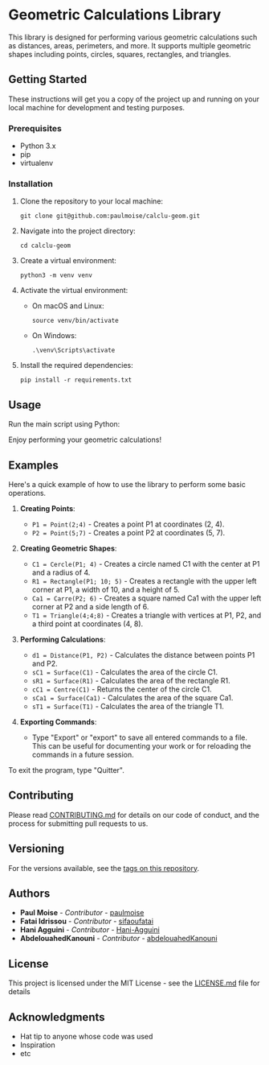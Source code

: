 # Geometric Calculations Library

This library is designed for performing various geometric calculations such as distances, areas, perimeters, and more. It supports multiple geometric shapes including points, circles, squares, rectangles, and triangles.

## Getting Started

These instructions will get you a copy of the project up and running on your local machine for development and testing purposes.

### Prerequisites

- Python 3.x
- pip
- virtualenv

### Installation

1. Clone the repository to your local machine:

    ```
    git clone git@github.com:paulmoise/calclu-geom.git
    ```

2. Navigate into the project directory:

    ```
    cd calclu-geom
    ```

3. Create a virtual environment:

    ```
    python3 -m venv venv
    ```

4. Activate the virtual environment:

    - On macOS and Linux:

        ```
        source venv/bin/activate
        ```

    - On Windows:

        ```
        .\venv\Scripts\activate
        ```

5. Install the required dependencies:

    ```
    pip install -r requirements.txt
    ```

## Usage

Run the main script using Python:




Enjoy performing your geometric calculations!

## Examples

Here's a quick example of how to use the library to perform some basic operations.

1. **Creating Points**:
    - `P1 = Point(2;4)` - Creates a point P1 at coordinates (2, 4).
    - `P2 = Point(5;7)` - Creates a point P2 at coordinates (5, 7).

2. **Creating Geometric Shapes**:
    - `C1 = Cercle(P1; 4)` - Creates a circle named C1 with the center at P1 and a radius of 4.
    - `R1 = Rectangle(P1; 10; 5)` - Creates a rectangle with the upper left corner at P1, a width of 10, and a height of 5.
    - `Ca1 = Carre(P2; 6)` - Creates a square named Ca1 with the upper left corner at P2 and a side length of 6.
    - `T1 = Triangle(4;4;8)` - Creates a triangle with vertices at P1, P2, and a third point at coordinates (4, 8).

3. **Performing Calculations**:
    - `d1 = Distance(P1, P2)` - Calculates the distance between points P1 and P2.
    - `sC1 = Surface(C1)` - Calculates the area of the circle C1.
    - `sR1 = Surface(R1)` - Calculates the area of the rectangle R1.
    - `cC1 = Centre(C1)` - Returns the center of the circle C1.
    - `sCa1 = Surface(Ca1)` - Calculates the area of the square Ca1.
    - `sT1 = Surface(T1)` - Calculates the area of the triangle T1.

4. **Exporting Commands**:
    - Type "Export" or "export" to save all entered commands to a file. This can be useful for documenting your work or for reloading the commands in a future session.

To exit the program, type "Quitter".

## Contributing

Please read [CONTRIBUTING.md](https://github.com/your/project/contributing.md) for details on our code of conduct, and the process for submitting pull requests to us.

## Versioning

For the versions available, see the [tags on this repository](https://github.com/your/project/tags). 

## Authors

- **Paul Moise** - *Contributor* - [paulmoise](https://github.com/paulmoise)
- **Fatai Idrissou** - *Contributor* - [sifaoufatai](https://github.com/sifaoufatai)
- **Hani Agguini** - *Contributor* - [Hani-Agguini](https://github.com/Hani-Agguini)
- **AbdelouahedKanouni** - *Contributor* - [abdelouahedKanouni](https://github.com/abdelouahedKanouni)

## License

This project is licensed under the MIT License - see the [LICENSE.md](LICENSE.md) file for details

## Acknowledgments

- Hat tip to anyone whose code was used
- Inspiration
- etc
